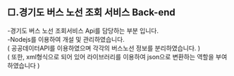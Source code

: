 ## □.경기도 버스 노선 조회 서비스 Back-end

-경기도 버스 노선 조회서비스 Api를 담당하는 부분 입니다.
<br/>
-Nodejs를 이용하여 개설 및 관리하였습니다.
<br/>
( 공공데이터API를 이용하였으며 각각의 버스노선 정보를 분리하였습니다. )
<br/>( 또한, xml형식으로 되어 있어 라이브러리를 이용하여
json으로 변환하는 역할을 부여하였습니다 )
